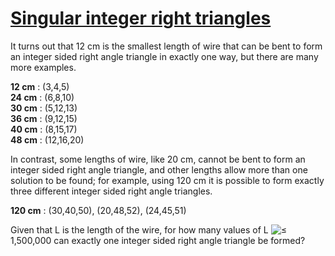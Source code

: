 # [Singular integer right triangles](http://projecteuler.net/problem=75)

It turns out that 12 cm is the smallest length of wire that can be bent to form an integer sided right angle triangle in exactly one way, but there are many more examples.

**12 cm** : (3,4,5)  
**24 cm** : (6,8,10)  
**30 cm** : (5,12,13)  
**36 cm** : (9,12,15)  
**40 cm** : (8,15,17)  
**48 cm** : (12,16,20)

In contrast, some lengths of wire, like 20 cm, cannot be bent to form an integer sided right angle triangle, and other lengths allow more than one solution to be found; for example, using 120 cm it is possible to form exactly three different integer sided right angle triangles.

**120 cm** : (30,40,50), (20,48,52), (24,45,51)

Given that L is the length of the wire, for how many values of L ![≤](/Volumes/HDD_KS/source/project_euler/vender/bundle/ruby/2.2.0/gems/euler-manager-0.1.1/config/../data/images/symbol_le.gif) 1,500,000 can exactly one integer sided right angle triangle be formed?

